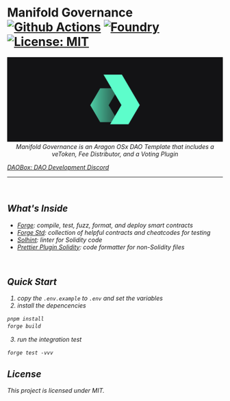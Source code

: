 # Manifold Governance [![Github Actions][gha-badge]][gha] [![Foundry][foundry-badge]][foundry] [![License: MIT][license-badge]][license]

[gha]: https://github.com/DAOBox/liquid-protocol/actions
[gha-badge]: https://github.com/DAOBox/liquid-protocol/actions/workflows/ci.yml/badge.svg
[foundry]: https://getfoundry.sh/
[foundry-badge]: https://img.shields.io/badge/Built%20with-Foundry-FFDB1C.svg
[license]: https://opensource.org/licenses/MIT
[license-badge]: https://img.shields.io/badge/License-MIT-blue.svg

<p align="center">
    <img src="./assets/banner.png" alt="daobox-banner" />
    <br>
    <i>Manifold Governance is an Aragon OSx DAO Template that includes a veToken, Fee Distributor, and a Voting Plugin <br>
</p>

<p align="center">

  <a href="https://discord.gg/EWRMHjqQVf">DAOBox: DAO Development Discord</a>
  <br>
</p>
<hr>

<br/>

## What's Inside

- [Forge](https://github.com/foundry-rs/foundry/blob/master/forge): compile, test, fuzz, format, and
  deploy smart contracts
- [Forge Std](https://github.com/foundry-rs/forge-std): collection of helpful contracts and
  cheatcodes for testing
- [Solhint](https://github.com/protofire/solhint): linter for Solidity code
- [Prettier Plugin Solidity](https://github.com/prettier-solidity/prettier-plugin-solidity): code
  formatter for non-Solidity files

<br/>

## Quick Start

1. copy the `.env.example` to `.env` and set the variables
2. install the depencencies 
```bash
pnpm install
forge build
```
3. run the integration test 
```
forge test -vvv 
```


## License

This project is licensed under MIT.
